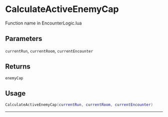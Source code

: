 # CalculateActiveEnemyCap
Function name in EncounterLogic.lua
## Parameters
`currentRun`, `currentRoom`, `currentEncounter`
## Returns
`enemyCap`
## Usage
```lua
CalculateActiveEnemyCap(currentRun, currentRoom, currentEncounter)
```
---
